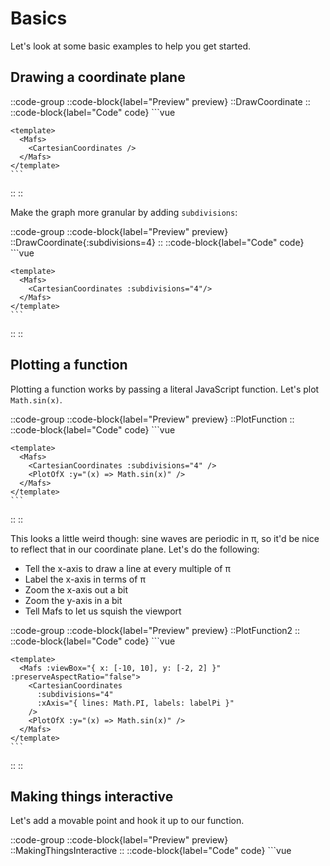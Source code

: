 # Basics

Let's look at some basic examples to help you get started.

## Drawing a coordinate plane
::code-group
  ::code-block{label="Preview" preview}
    ::DrawCoordinate
  ::
  ::code-block{label="Code" code}
    ```vue
    <script setup lang="ts">
    import { Mafs, CartesianCoordinates } from "vue-mafs";
    </script>

    <template>
      <Mafs>
        <CartesianCoordinates />
      </Mafs>
    </template>
    ```
  ::
::

Make the graph more granular by adding `subdivisions`:

::code-group
  ::code-block{label="Preview" preview}
    ::DrawCoordinate{:subdivisions=4}
  ::
  ::code-block{label="Code" code}
    ```vue
    <script setup lang="ts">
    import { Mafs, CartesianCoordinates } from "vue-mafs";
    </script>

    <template>
      <Mafs>
        <CartesianCoordinates :subdivisions="4"/>
      </Mafs>
    </template>
    ```
  ::
::

## Plotting a function

Plotting a function works by passing a literal JavaScript function. Let's plot `Math.sin(x)`.

::code-group
  ::code-block{label="Preview" preview}
    ::PlotFunction
  ::
  ::code-block{label="Code" code}
    ```vue
    <script setup lang="ts">
    import { Mafs, CartesianCoordinates, PlotOfX } from "vue-mafs";
    </script>

    <template>
      <Mafs>
        <CartesianCoordinates :subdivisions="4" />
        <PlotOfX :y="(x) => Math.sin(x)" />
      </Mafs>
    </template>
    ```
  ::
::

This looks a little weird though: sine waves are periodic in π, so it'd be nice to reflect that in our coordinate plane. Let's do the following:

- Tell the x-axis to draw a line at every multiple of π
- Label the x-axis in terms of π
- Zoom the x-axis out a bit
- Zoom the y-axis in a bit
- Tell Mafs to let us squish the viewport

::code-group
  ::code-block{label="Preview" preview}
    ::PlotFunction2
  ::
  ::code-block{label="Code" code}
    ```vue
    <script setup lang="ts">
    import { Mafs, CartesianCoordinates, PlotOfX, labelPi } from "vue-mafs";
    </script>

    <template>
      <Mafs :viewBox="{ x: [-10, 10], y: [-2, 2] }" :preserveAspectRatio="false">
        <CartesianCoordinates
          :subdivisions="4"
          :xAxis="{ lines: Math.PI, labels: labelPi }"
        />
        <PlotOfX :y="(x) => Math.sin(x)" />
      </Mafs>
    </template>
    ```
  ::
::

## Making things interactive

Let's add a movable point and hook it up to our function.

::code-group
  ::code-block{label="Preview" preview}
    ::MakingThingsInteractive
  ::
  ::code-block{label="Code" code}
    ```vue
    <script setup lang="ts">
    import {
      Mafs,
      CartesianCoordinates,
      PlotOfX,
      labelPi,
      useMovablePoint,
    } from "vue-mafs";

    const phase = useMovablePoint([0, 0], {
      constrain: "horizontal",
    });
    </script>

    <template>
      <Mafs :viewBox="{ x: [-10, 10], y: [-2, 2] }" :preserveAspectRatio="false">
        <CartesianCoordinates
          :subdivisions="4"
          :xAxis="{ lines: Math.PI, labels: labelPi }"
        />
        <PlotOfX :y="(x) => Math.sin(x - phase.x.value)" />
        <phase.element.value />
      </Mafs>
    </template>
    ```
  ::
::

## Up next
The remainder of these guides are more specific: they cover components you can add to your visualization. The rest is up to you and your imagination. The examples on this site might provide some inspiration, though.
